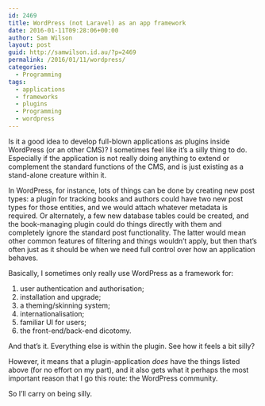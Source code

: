 ```yaml
---
id: 2469
title: WordPress (not Laravel) as an app framework
date: 2016-01-11T09:28:06+00:00
author: Sam Wilson
layout: post
guid: http://samwilson.id.au/?p=2469
permalink: /2016/01/11/wordpress/
categories:
  - Programming
tags:
  - applications
  - frameworks
  - plugins
  - Programming
  - wordpress
---
```

Is it a good idea to develop full-blown applications as plugins inside WordPress (or an other CMS)? I sometimes feel like it’s a silly thing to do. Especially if the application is not really doing anything to extend or complement the standard functions of the CMS, and is just existing as a stand-alone creature within it.

In WordPress, for instance, lots of things can be done by creating new post types: a plugin for tracking books and authors could have two new post types for those entities, and we would attach whatever metadata is required. Or alternately, a few new database tables could be created, and the book-managing plugin could do things directly with them and completely ignore the standard post functionality. The latter would mean other common features of filtering and things wouldn’t apply, but then that’s often just as it should be when we need full control over how an application behaves.

Basically, I sometimes only really use WordPress as a framework for:

  1. user authentication and authorisation;
  2. installation and upgrade;
  3. a theming/skinning system;
  4. internationalisation;
  5. familiar UI for users;
  6. the front-end/back-end dicotomy.

And that’s it. Everything else is within the plugin. See how it feels a bit silly?

However, it means that a plugin-application _does_ have the things listed above (for no effort on my part), and it also gets what it perhaps the most important reason that I go this route: the WordPress community.

So I’ll carry on being silly.